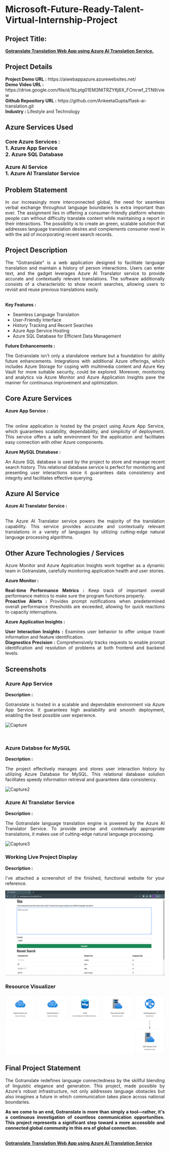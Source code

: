<h1>Microsoft-Future-Ready-Talent-Virtual-Internship-Project</h1>
<h2>Project Title:</h2><b><a href="https://aiwebappazure.azurewebsites.net/">Gotranslate Translation Web App using Azure AI Translation Service.</b></a>
<br>
<h2>Project Details</h2>
<b>Project Demo URL :</b> https://aiwebappazure.azurewebsites.net/ <br>
<b>Demo Video URL :</b> https://drive.google.com/file/d/1bLptg01EM3NtTRZY6j6X_FCmrwf_2TN9/view <br>
<b>Github Repository URL :</b> https://github.com/AnkeetaGupta/flask-ai-translation.git <br>
<b>Industry :</b> Lifestyle and Technology<br>
<h2>Azure Services Used</h2>
<h3>
Core Azure Services : <br>
1. Azure App Service <br>
2. Azure SQL Database <br> <br>
Azure AI Service <br>
1. Azure AI Translator Service
</h3>
<h2>Problem Statement</h2>
<p align="justify">In our increasingly more interconnected global, the need for seamless verbal exchange throughout language boundaries is extra important than ever. The assignment lies in offering a consumer-friendly platform wherein people can without difficulty translate content while maintaining a report in their interactions. The possibility is to create an green, scalable solution that addresses language translation desires and complements consumer revel in with the aid of incorporating recent search records.</p>
<h2>Project Description</h2>
<p align="justify">The "Gotranslate" is a web application designed to facilitate language translation and maintain a history of person interactions. Users can enter text, and the gadget leverages Azure AI Translator service to provide accurate and contextually relevant translations. The software additionally consists of a characteristic to show recent searches, allowing users to revisit and reuse previous translations easily.</p><br>
<b>Key Features :</b>
<ul>
    <li>Seamless Language Translation</li>
    <li>User-Friendly Interface</li>
    <li>History Tracking and Recent Searches</li>
    <li>Azure App Service Hosting</li>
    <li>Azure SQL Database for Efficient Data Management</li>
</ul>
<b>Future Enhancements :</b><br>
<p align="justify">The Gotranslate isn't only a standalone venture but a foundation for ability future enhancements. Integrations with additional Azure offerings, which includes Azure Storage for coping with multimedia content and Azure Key Vault for more suitable security, could be explored. Moreover, monitoring and analytics via Azure Monitor and Azure Application Insights pave the manner for continuous improvement and optimization.</p>
<h2>Core Azure Services</h2>
<b>Azure App Service :</b><br><p align="justify"><br>The online application is hosted by the project using Azure App Service, which guarantees scalability, dependability, and simplicity of deployment. This service offers a safe environment for the application and facilitates easy connection with other Azure components.</p>

<b>Azure MySQL Dtatabase :</b><br><p align="justify">An Azure SQL database is used by the project to store and manage recent search history. This relational database service is perfect for monitoring and presenting user interactions since it guarantees data consistency and integrity and facilitates effective querying.</p>
<h2>Azure AI Service</h2>
<b>Azure AI Translator Service :</b><br><br><p align="justify">The Azure AI Translator service powers the majority of the translation capability. This service provides accurate and contextually relevant translations in a variety of languages by utilizing cutting-edge natural language processing algorithms.</p>
<h2>Other Azure Technologies / Services</h2>
<p align="justify">Azure Monitor and Azure Application Insights work together as a dynamic team in Gotranslate, carefully monitoring application health and user stories.</p>

<b>Azure Monitor :</b><p align="justify"><b>Real-time Performance Metrics :</b> Keep track of important overall performance metrics to make sure the program functions properly.<br>
<b>Proactive Alerts :</b> Provides prompt notifications when predetermined overall performance thresholds are exceeded, allowing for quick reactions to capacity interruptions.</p>
<b>Azure Application Insights :</b><p align="justify">
<b>User Interaction Insights :</b> Examines user behavior to offer unique travel information and feature identification.<br>
<b>Diagnostics Precision :</b> Comprehensively tracks requests to enable prompt identification and resolution of problems at both frontend and backend levels.

<h2>Screenshots</h2>
<h3>Azure App Service</h3>
<b>Description :</b><p align="justify">Gotranslate is hosted in a scalable and dependable environment via Azure App Service. It guarantees high availability and smooth deployment, enabling the best possible user experience.</p>

![Capture](https://github.com/RanjeetLokhande/Future_ready_tallent/assets/104196701/be114273-eacc-4a6c-9dc4-d4abfdd344d6)

<br>
<h3>Azure Databse for MySQL</h3>
<b>Description :</b><p align="justify"> The project effectively manages and stores user interaction history by utilizing Azure Database for MySQL. This relational database solution facilitates speedy information retrieval and guarantees data consistency.</p>

![Capture2](https://github.com/RanjeetLokhande/Future_ready_tallent/assets/104196701/c74a2aff-55a7-44c3-82a5-2dc8808c67c6)

<h3>Azure AI Translator Service</h3>
<b>Description :</b><p align="justify">The Gotranslate language translation engine is powered by the Azure AI Translator Service. To provide precise and contextually appropriate translations, it makes use of cutting-edge natural language processing.</p>

![Capture3](https://github.com/RanjeetLokhande/Future_ready_tallent/assets/104196701/bfbc5dd8-6475-43bd-a828-e3ed533654a4)

<h3>Working Live Project Display</h3>
<b>Description :</b><p align="justify">I've attached a screenshot of the finished, functional website for your reference.</p>
<img src="https://github.com/AnkeetaGupta/flask-ai-translation/blob/main/screenshots/final-project.png" alt="final-project-demo"></img>

<h3>Resource Visualizer</h3>
<img src="https://github.com/AnkeetaGupta/flask-ai-translation/blob/main/screenshots/flask-ai.jpg" alt="resource-display"></img>

<h2>Final Project Statement</h2>
<p align="justify">
The Gotranslate redefines language connectedness by the skillful blending of linguistic elegance and generation. This project, made possible by Azure's robust infrastructure, not only addresses language obstacles but also imagines a future in which communication takes place across national boundaries.</p>
<p align="justify">
<b>As we come to an end, Gotranslate is more than simply a tool—rather, it's a continuous investigation of countless communication opportunities. This project represents a significant step toward a more accessible and connected global community in this era of global connection.</b>
</p> <br>
</h2><b><a href="https://aiwebappazure.azurewebsites.net/">Gotranslate Translation Web App using Azure AI Translation Service</b></a>
